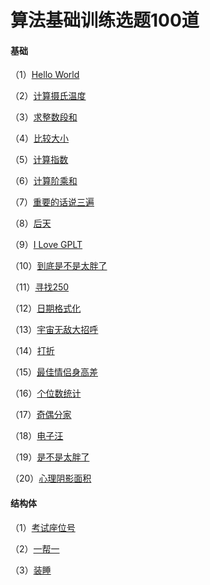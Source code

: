 # 算法基础训练选题100道

#### 基础

（1）[Hello World](https://pintia.cn/problem-sets/994805046380707840/problems/994805147132084224)

（2）[计算摄氏温度](https://pintia.cn/problem-sets/994805046380707840/problems/994805142086336512)

（3）[求整数段和](https://pintia.cn/problem-sets/994805046380707840/problems/994805135224455168)

（4）[比较大小](https://pintia.cn/problem-sets/994805046380707840/problems/994805132040978432)

（5）[计算指数](https://pintia.cn/problem-sets/994805046380707840/problems/994805128870084608)

（6）[计算阶乘和](https://pintia.cn/problem-sets/994805046380707840/problems/994805127389495296)

（7）[重要的话说三遍](https://pintia.cn/problem-sets/994805046380707840/problems/994805115792244736)

（8）[后天](https://pintia.cn/problem-sets/994805046380707840/problems/994805111694409728)

（9）[I Love GPLT](https://pintia.cn/problem-sets/994805046380707840/problems/994805108934557696)

（10）[到底是不是太胖了](https://pintia.cn/problem-sets/994805046380707840/problems/994805102173339648)

（11）[寻找250](https://pintia.cn/problem-sets/994805046380707840/problems/994805089657536512)

（12）[日期格式化](https://pintia.cn/problem-sets/994805046380707840/problems/994805088529268736)

（13）[宇宙无敌大招呼](https://pintia.cn/problem-sets/994805046380707840/problems/994805085295460352)

（14）[打折](https://pintia.cn/problem-sets/994805046380707840/problems/994805079364714496)

（15）[最佳情侣身高差](https://pintia.cn/problem-sets/994805046380707840/problems/994805090748055552)

（16）[个位数统计](https://pintia.cn/problem-sets/994805046380707840/problems/994805143738892288)

（17）[奇偶分家](https://pintia.cn/problem-sets/994805046380707840/problems/994805114445873152)

（18）[电子汪](https://pintia.cn/problem-sets/994805046380707840/problems/994805077443723264)

（19）[是不是太胖了](https://pintia.cn/problem-sets/994805046380707840/problems/994805104983523328)

（20）[心理阴影面积](https://pintia.cn/problem-sets/994805046380707840/problems/1111914599412858881)

#### 结构体

（1）[考试座位号](https://pintia.cn/problem-sets/994805046380707840/problems/994805140211482624)

（2）[一帮一](https://pintia.cn/problem-sets/994805046380707840/problems/994805103557459968)

（3）[装睡](https://pintia.cn/problem-sets/994805046380707840/problems/994805083282194432)





